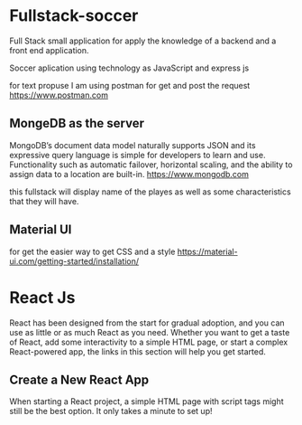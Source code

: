 # Fullstack-soccer
Full Stack small application for apply the knowledge of a backend and a front end application.

Soccer aplication using technology as JavaScript and express js 


for text propuse I am using postman for get and post the request
https://www.postman.com

## MongeDB as the server 
MongoDB’s document data model naturally supports JSON and its expressive query language is simple for developers to learn and use. Functionality such as automatic failover, horizontal scaling, and the ability to assign data to a location are built-in.
https://www.mongodb.com

this fullstack will display name of the playes as well as some characteristics that they will have.

## Material UI 
for get the easier way to get CSS and a style
https://material-ui.com/getting-started/installation/

# React Js
React has been designed from the start for gradual adoption, and you can use as little or as much React as you need. Whether you want to get a taste of React, add some interactivity to a simple HTML page, or start a complex React-powered app, the links in this section will help you get started.

## Create a New React App
When starting a React project, a simple HTML page with script tags might still be the best option. It only takes a minute to set up!

